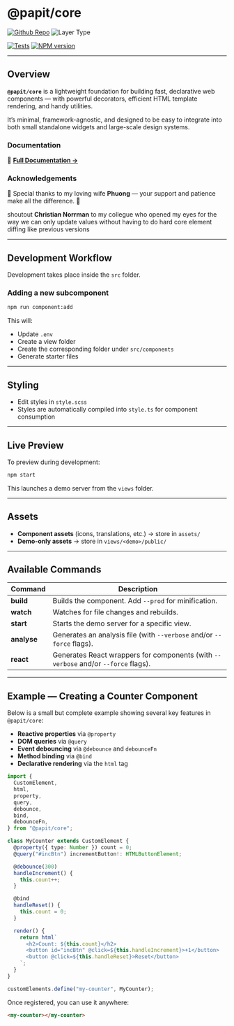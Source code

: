 # @papit/core

[![Github Repo](https://img.shields.io/badge/Git-@papit/core-blue?logo=github&link=https://github.com/onkelhoy/web-components/tree/main/packages/core)](https://github.com/onkelhoy/web-components/tree/main/packages/core)
![Layer Type](https://img.shields.io/badge/Layer_Type-core-orange)

[![Tests](https://github.com/onkelhoy/web-components/actions/workflows/pull-request.yml/badge.svg)](https://github.com/onkelhoy/web-components/actions/workflows/pull-request.yml)
[![NPM version](https://img.shields.io/npm/v/@papit/core.svg?logo=npm)](https://www.npmjs.com/package/@papit/core)

---

## Overview

**`@papit/core`** is a lightweight foundation for building fast, declarative web components — with powerful decorators, efficient HTML template rendering, and handy utilities.

It’s minimal, framework-agnostic, and designed to be easy to integrate into both small standalone widgets and large-scale design systems.

### Documentation

📄 **[Full Documentation →](./docs/README.md)**

### Acknowledgements

💌 Special thanks to my loving wife **Phuong** — your support and patience make all the difference. 💛

shoutout **Christian Norrman** to my collegue who opened my eyes for the way we can only update values without having to do hard core element diffing like previous versions

---

## Development Workflow

Development takes place inside the `src` folder.

### Adding a new subcomponent

```bash
npm run component:add
```

This will:

- Update `.env`
- Create a view folder
- Create the corresponding folder under `src/components`
- Generate starter files

---

## Styling

- Edit styles in `style.scss`
- Styles are automatically compiled into `style.ts` for component consumption

---

## Live Preview

To preview during development:

```bash
npm start
```

This launches a demo server from the `views` folder.

---

## Assets

- **Component assets** (icons, translations, etc.) → store in `assets/`
- **Demo-only assets** → store in `views/<demo>/public/`

---

## Available Commands

| Command     | Description                                                                        |
| ----------- | ---------------------------------------------------------------------------------- |
| **build**   | Builds the component. Add `--prod` for minification.                               |
| **watch**   | Watches for file changes and rebuilds.                                             |
| **start**   | Starts the demo server for a specific view.                                        |
| **analyse** | Generates an analysis file (with `--verbose` and/or `--force` flags).              |
| **react**   | Generates React wrappers for components (with `--verbose` and/or `--force` flags). |

---

## Example — Creating a Counter Component

Below is a small but complete example showing several key features in `@papit/core`:

- **Reactive properties** via `@property`
- **DOM queries** via `@query`
- **Event debouncing** via `@debounce` and `debounceFn`
- **Method binding** via `@bind`
- **Declarative rendering** via the `html` tag

```ts
import {
  CustomElement,
  html,
  property,
  query,
  debounce,
  bind,
  debounceFn,
} from "@papit/core";

class MyCounter extends CustomElement {
  @property({ type: Number }) count = 0;
  @query("#incBtn") incrementButton!: HTMLButtonElement;

  @debounce(300)
  handleIncrement() {
    this.count++;
  }

  @bind
  handleReset() {
    this.count = 0;
  }

  render() {
    return html`
      <h2>Count: ${this.count}</h2>
      <button id="incBtn" @click=${this.handleIncrement}>+1</button>
      <button @click=${this.handleReset}>Reset</button>
    `;
  }
}

customElements.define("my-counter", MyCounter);
```

Once registered, you can use it anywhere:

```html
<my-counter></my-counter>
```
